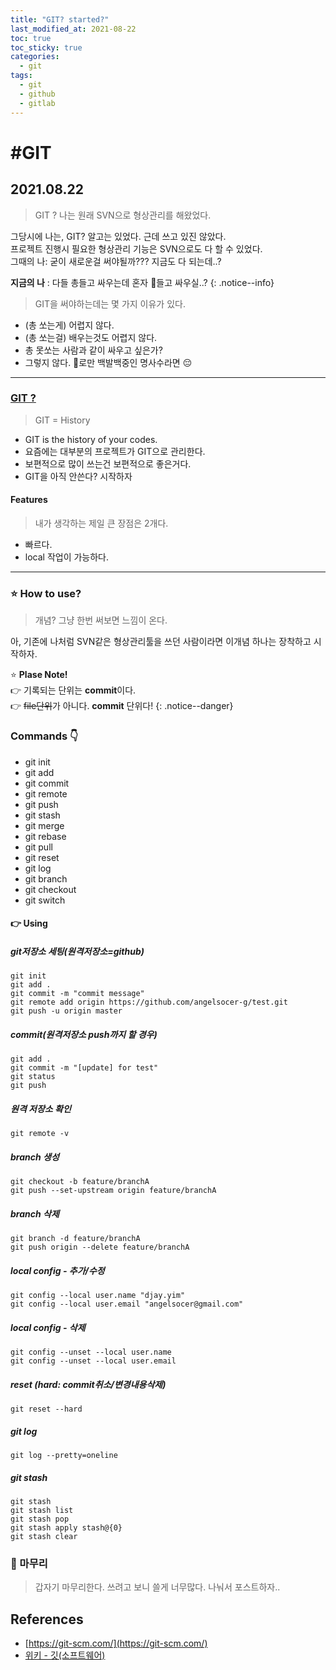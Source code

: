 ```yaml
---
title: "GIT? started?"
last_modified_at: 2021-08-22
toc: true
toc_sticky: true
categories:
  - git
tags:
  - git
  - github
  - gitlab
---
```


# #GIT
## 2021.08.22
> GIT ? 나는 원래 SVN으로 형상관리를 해왔었다.  

그당시에 나는, GIT? 알고는 있었다. 근데 쓰고 있진 않았다.   
프로젝트 진행시 필요한 형상관리 기능은 SVN으로도 다 할 수 있었다.  
그때의 나: 굳이 새로운걸 써야될까??? 지금도 다 되는데..?

**지금의 나** : 다들 총들고 싸우는데 혼자 🏹들고 싸우실..?
{: .notice--info}

> GIT을 써야하는데는 몇 가지 이유가 있다.  

- (총 쏘는게) 어렵지 않다. 
- (총 쏘는걸) 배우는것도 어렵지 않다.
- 총 못쏘는 사람과 같이 싸우고 싶은가? 
- 그렇지 않다. 🏹로만 백발백중인 명사수라면 😔

---

### [GIT ?](https://ko.wikipedia.org/wiki/%EA%B9%83_(%EC%86%8C%ED%94%84%ED%8A%B8%EC%9B%A8%EC%96%B4))
> GIT = History  

- GIT is the history of your codes.
- 요즘에는 대부분의 프로젝트가 GIT으로 관리한다.
- 보편적으로 많이 쓰는건 보편적으로 좋은거다.
- GIT을 아직 안쓴다? 시작하자

#### Features
> 내가 생각하는 제일 큰 장점은 2개다.

- 빠르다.
- local 작업이 가능하다.

---

### ⭐️ How to use?
> 개념? 그냥 한번 써보면 느낌이 온다.  

아, 기존에 나처럼 SVN같은 형상관리툴을 쓰던 사람이라면 이개념 하나는 장착하고 시작하자.

⭐️ **Plase Note!**   
👉 기록되는 단위는 **commit**이다.  
👉 ~~file단위~~가 아니다. **commit** 단위다!
{: .notice--danger}

### Commands 👇
- git init
- git add
- git commit
- git remote
- git push
- git stash
- git merge
- git rebase
- git pull
- git reset
- git log
- git branch
- git checkout
- git switch

#### 👉 Using
##### git저장소 세팅(원격저장소=github)
```shell
git init
git add .
git commit -m "commit message"
git remote add origin https://github.com/angelsocer-g/test.git
git push -u origin master
```

##### commit(원격저장소 push까지 할 경우)
```shell
git add .
git commit -m "[update] for test"    
git status
git push
```

##### 원격 저장소 확인
```shell
git remote -v
```

##### branch 생성
```shell
git checkout -b feature/branchA
git push --set-upstream origin feature/branchA
```

##### branch 삭제
```shell
git branch -d feature/branchA
git push origin --delete feature/branchA
```

##### local config - 추가/수정
```shell
git config --local user.name "djay.yim"
git config --local user.email "angelsocer@gmail.com"
```

##### local config - 삭제
```shell
git config --unset --local user.name
git config --unset --local user.email
```

##### reset (hard: commit취소/변경내용삭제)
```shell
git reset --hard
```

##### git log
```shell
git log --pretty=oneline
```

##### git stash
```shell
git stash
git stash list
git stash pop
git stash apply stash@{0}
git stash clear
```

### 🛬 마무리
> 갑자기 마무리한다. 쓰려고 보니 쓸게 너무많다. 나눠서 포스트하자..

## References
- [https://git-scm.com/](https://git-scm.com/)
- [위키 - 깃(소프트웨어)](https://ko.wikipedia.org/wiki/%EA%B9%83_(%EC%86%8C%ED%94%84%ED%8A%B8%EC%9B%A8%EC%96%B4))

